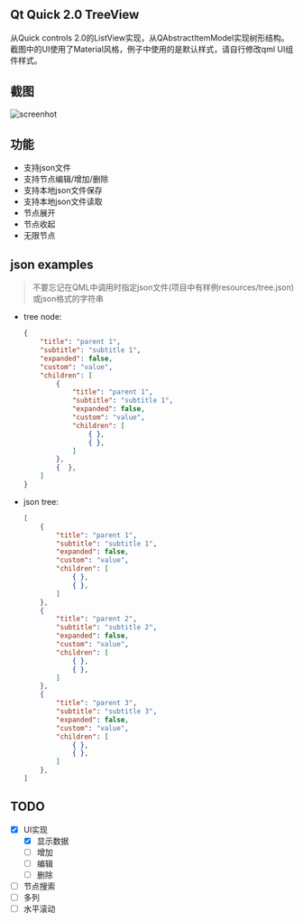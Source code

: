 ## Qt Quick 2.0 TreeView
从Quick controls 2.0的ListView实现，从QAbstractItemModel实现树形结构。截图中的UI使用了Material风格，例子中使用的是默认样式，请自行修改qml UI组件样式。

## 截图
 ![screenhot](https://github.com/yuriyoung/qml-examples/blob/master/assets/img/treeview.gif)
 
## 功能
- 支持json文件
- 支持节点编辑/增加/删除
- 支持本地json文件保存
- 支持本地json文件读取
- 节点展开
- 节点收起
- 无限节点

## json examples
> 不要忘记在QML中调用时指定json文件(项目中有样例resources/tree.json)或json格式的字符串

- tree node:
	```json
	{
		"title": "parent 1",
		"subtitle": "subtitle 1",
		"expanded": false,
		"custom": "value",
		"children": [
			{
				"title": "parent 1",
				"subtitle": "subtitle 1",
				"expanded": false,
				"custom": "value",
				"children": [
					{ },
					{ },
				]
			},
			{  },
		]
	}
	```

- json tree:
	```json
	[
		{
			"title": "parent 1",
			"subtitle": "subtitle 1",
			"expanded": false,
			"custom": "value",
			"children": [
				{ },
				{ },
			]
		},
		{
			"title": "parent 2",
			"subtitle": "subtitle 2",
			"expanded": false,
			"custom": "value",
			"children": [
				{ },
				{ },
			]
		},
		{
			"title": "parent 3",
			"subtitle": "subtitle 3",
			"expanded": false,
			"custom": "value",
			"children": [
				{ },
				{ },
			]
		},
	]
	```
## TODO
- [x] UI实现
	- [x] 显示数据
    - [ ] 增加
    - [ ] 编辑
    - [ ] 删除
- [ ] 节点搜索
- [ ] 多列
- [ ] 水平滚动